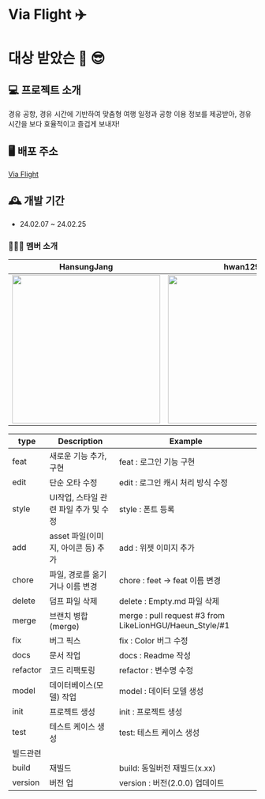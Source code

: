 # Via Flight ✈️
# 대상 받았슨 👑 😎

## 💻 프로젝트 소개
경유 공항, 경유 시간에 기반하여 맞춤형 여행 일정과 공항 이용 정보를 제공받아, 경유 시간을 보다 효율적이고 즐겁게 보내자!

## 🖥️ 배포 주소
<a href="https://viaflight.netlify.app/" target='_blank'>Via Flight</a>

## 🕰️ 개발 기간
* 24.02.07 ~ 24.02.25

### 🧑‍🤝‍🧑 멤버 소개

|  HansungJang   |     hwan129     |
|   :--------:   |    :--------:    |
|   <a href="https://github.com/HansungJang"><img src="https://github.com/LikeLionHGU/12th-frontend/blob/main/img/%EC%9E%A5%ED%95%9C%EC%84%B1.jpg?raw=true" width="300" height="300"></a>  |  <a href="https://github.com/hwan129"><img src="https://github.com/LikeLionHGU/L-wenfoto/blob/master/src/img/%EC%8B%AC%EC%84%B1%ED%99%98.jpg?raw=true" width="300" height="300"></a>    |


| type | Description | Example |
| --- | --- | --- |
| feat | 새로운 기능 추가, 구현 | feat : 로그인 기능 구현 |
| edit | 단순 오타 수정 | edit : 로그인 캐시 처리 방식 수정 |
| style | UI작업, 스타일 관련 파일 추가 및 수정 | style : 폰트 등록 |
| add | asset 파일(이미지, 아이콘 등) 추가 | add : 위젯 이미지 추가 |
| chore | 파일, 경로를 옮기거나 이름 변경 | chore : feet -> feat 이름 변경 |
| delete | 덤프 파일 삭제 | delete : Empty.md 파일 삭제 |
| merge | 브랜치 병합(merge) | merge : pull request #3 from LikeLionHGU/Haeun_Style/#1 |
| fix | 버그 픽스 | fix : Color 버그 수정 |
| docs | 문서 작업 | docs : Readme 작성 |
| refactor | 코드 리팩토링 | refactor : 변수명 수정 |
| model | 데이터베이스(모델) 작업 | model : 데이터 모델 생성 |
| init | 프로젝트 생성 | init : 프로젝트 생성 |
| test | 테스트 케이스 생성 | test: 테스트 케이스 생성 |
| 빌드관련 |  |  |  
| build | 재빌드 | build: 동일버전 재빌드(x.xx) |
| version | 버전 업 | version : 버전(2.0.0) 업데이트 |

